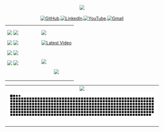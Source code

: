 <!-- Matrix GitHub Portfolio -->
<div align="center">

<!-- Hello World Title -->
<img src="https://readme-typing-svg.demolab.com?font=VT323&pause=30000&center=true&color=00FF80&size=45&width=700&lines=%3E+hello,+world!" />

<!-- Social Buttons Centered -->
<p align="center">
  <a href="https://github.com/aypy01?tab=repositories" target="_blank">
    <img src="https://img.shields.io/badge/Repositories-000000?style=flat&logo=github&logoColor=00FF80" alt="GitHub" style="vertical-align:middle;"/>
  </a>
  <a href="https://www.linkedin.com/in/aditya-yadav-77061a33a/" target="_blank">
    <img src="https://img.shields.io/badge/LinkedIn-000000?style=flat&logo=linkedin&logoColor=00FF80" alt="LinkedIn" style="vertical-align:middle;"/>
  </a>
  <a href="https://www.youtube.com/@Aypy27" target="_blank">
    <img src="https://img.shields.io/badge/YouTube-000000?style=flat&logo=youtube&logoColor=00FF80" alt="YouTube" style="vertical-align:middle;"/>
  </a>
  <a href="mailto:yadav.aditya595@gmail.com" target="_blank">
    <img src="https://img.shields.io/badge/Gmail-000000?style=flat&logo=gmail&logoColor=00FF80" alt="Gmail" style="vertical-align:middle;"/>
  </a>
</p>

</div>

<!-- Split into two columns using HTML table -->
<table width="100%">
<tr>

<!-- Left: Terminal Identity -->
<td width="50%" valign="top" align="center">

<p align="center">
  <p align="left">
  <img src="https://readme-typing-svg.demolab.com?font=VT323&pause=13000&color=00FF80&size=30&width=500&lines=%3E+identity" />
  <img src="https://readme-typing-svg.demolab.com?font=VT323&pause=3000&color=00FF80&size=30&width=500&lines=Aditya+Yadav" />
  </p>
  
  <p align="left">
  <img src="https://readme-typing-svg.demolab.com?font=VT323&pause=14000&color=00FF80&size=30&width=500&lines=%3E+who_am_i" />
  <img src="https://readme-typing-svg.demolab.com?font=VT323&pause=1000&color=00FF80&size=30&width=500&lines=Electrical+Engineer+%3B+Builder+%3B+Self-Taught+Programmer%3B+Curiosity+%3E+Currency%3B+Old+%2B+New+Tech+Explorer%3B+Code+is+Peace" />
  </p>

   <p align="left">
  <img src="https://readme-typing-svg.demolab.com?font=VT323&pause=15000&color=00FF80&size=30&width=500&lines=%3E+const_learning" />
  
  <img src="https://readme-typing-svg.demolab.com?font=VT323&pause=250&color=00FF80&size=30&width=500&lines=True+%E2%96%8D" />
  </p>


<!-- GitHub Stats -->
<p align="left">
  
  <img src="https://readme-typing-svg.demolab.com?font=VT323&pause=10000&color=00FF80&size=30&width=300&lines=%3E+stats" />
  
  <img src="https://github-readme-stats.vercel.app/api?username=aypy01&show_icons=true&hide=prs,issues,contribs&title_color=00FF80&text_color=00FF80&icon_color=00FF80&bg_color=00000000&hide_border=true" />
</p>
</p>
</td>

<!-- Right: Latest Video -->
<td width="50%%" valign="top" align="center">

<p align="left">
  
  <img src="https://readme-typing-svg.demolab.com?font=VT323&pause=30000&color=00FF80&size=30&width=300&lines=%3E+latest_video" />
</p>

<p align="center">
  <a href="https://youtu.be/nTTiZJL9XDk" target="_blank">
    <img src="https://img.youtube.com/vi/nTTiZJL9XDk/maxresdefault.jpg" alt="Latest Video" width="400" height="200" />
  </a>
</p>
  

<br>
<!--  Activity Heatmap -->

<p align="left">
  <img src="https://readme-typing-svg.demolab.com?font=VT323&pause=10000&color=00FF80&size=30&width=300&lines=%3E+heat_map" />
</p>
<p align="center">
  <img src="https://github-readme-activity-graph.vercel.app/graph?username=aypy01&bg_color=000000&color=00FF80&line=00FF80&point=00FF80&area=true&hide_border=true" />
</p>



</td>

</tr>
</table>


<!-- Separate full-width table for contribution_tetris -->
<table width="100%">
  <tr>
    <td align="center">    
  <img src="https://readme-typing-svg.demolab.com?font=VT323&pause=10000&center=true&color=00FF80&size=30&width=700&lines=%3E+contribution_tetris" />
  <img src="https://github.com/Platane/snk/raw/output/github-contribution-grid-snake-dark.svg" /> 
  </tr>
</table>





